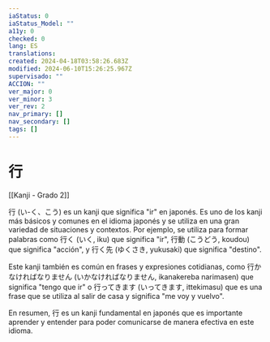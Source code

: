 ```yaml
---
iaStatus: 0
iaStatus_Model: ""
a11y: 0
checked: 0
lang: ES
translations: 
created: 2024-04-18T03:58:26.683Z
modified: 2024-06-10T15:26:25.967Z
supervisado: ""
ACCION: ""
ver_major: 0
ver_minor: 3
ver_rev: 2
nav_primary: []
nav_secondary: []
tags: []
---
```

# 行

[[Kanji - Grado 2]]

行 (い-く、こう) es un kanji que significa "ir" en japonés. Es uno de los kanji más básicos y comunes en el idioma japonés y se utiliza en una gran variedad de situaciones y contextos. Por ejemplo, se utiliza para formar palabras como 行く (いく, iku) que significa "ir", 行動 (こうどう, koudou) que significa "acción", y 行く先 (ゆくさき, yukusaki) que significa "destino".

Este kanji también es común en frases y expresiones cotidianas, como 行かなければなりません (いかなければなりません, ikanakereba narimasen) que significa "tengo que ir" o 行ってきます (いってきます, ittekimasu) que es una frase que se utiliza al salir de casa y significa "me voy y vuelvo".

En resumen, 行 es un kanji fundamental en japonés que es importante aprender y entender para poder comunicarse de manera efectiva en este idioma.
